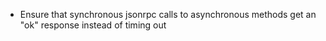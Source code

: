 * Ensure that synchronous jsonrpc calls to asynchronous methods get an "ok" response instead of timing out
